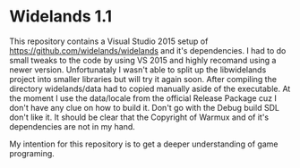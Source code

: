 # Widelands 1.1

This repository contains a Visual Studio 2015 setup of https://github.com/widelands/widelands and it's dependencies. I had to do small tweaks to the code by using VS 2015 and highly recomand using a newer version. Unfortunataly I wasn't able to split up the libwidelands project into smaller libraries but will try it again soon. After compiling the directory widelands/data had to copied manually aside of the executable. At the moment I use the data/locale from the official Release Package cuz I don't have any clue on how to build it. Don't go with the Debug build SDL don't like it. It should be clear that the Copyright of Warmux and of it's dependencies are not in my hand.

My intention for this repository is to get a deeper understanding of game programing.

